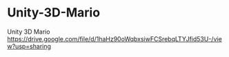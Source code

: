 # Unity-3D-Mario
Unity 3D Mario
https://drive.google.com/file/d/1haHz90oWqbxsiwFCSrebqLTYJfid53U-/view?usp=sharing
